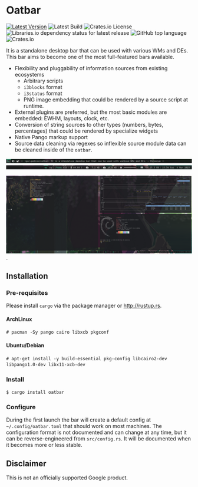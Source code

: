 # Oatbar

[![Latest Version](https://img.shields.io/crates/v/oatbar.svg)](https://crates.io/crates/oatbar)
![Latest Build](https://img.shields.io/github/actions/workflow/status/igor-petruk/oatbar/on-push.yml)
![Crates.io License](https://img.shields.io/crates/l/oatbar)
![Libraries.io dependency status for latest release](https://img.shields.io/librariesio/release/cargo/oatbar)
![GitHub top language](https://img.shields.io/github/languages/top/igor-petruk/oatbar)
![Crates.io](https://img.shields.io/crates/d/oatbar?label=Cargo.io%20downloads)

It is a standalone desktop bar that can be used with various WMs and DEs. This bar aims to become one of the most full-featured bars available.

* Flexibility and pluggability of information sources from existing ecosystems
  * Arbitrary scripts
  * `i3blocks` format 
  * `i3status` format
  * PNG image embedding that could be rendered by a source script at runtime.
* External plugins are preferred, but the most basic modules are embedded: EWHM, layouts, clock, etc.
* Conversion of string sources to other types (numbers, bytes, percentages) that could be rendered by specialize widgets
* Native Pango markup support
* Source data cleaning via regexes so inflexible source module data can be cleaned inside of the `oatbar`.

![Panel Left](panel-sample-left.png)
![Panel Right](panel-sample-right.png)

![Screenshot](https://raw.githubusercontent.com/igor-petruk/oatbar-media/main/screenshot.png).

## Installation

### Pre-requisites

Please install `cargo` via the package manager or http://rustup.rs.

#### ArchLinux

```shell
# pacman -Sy pango cairo libxcb pkgconf
```

#### Ubuntu/Debian

```shell
# apt-get install -y build-essential pkg-config libcairo2-dev libpango1.0-dev libx11-xcb-dev
```

### Install

```shell
$ cargo install oatbar
```

### Configure

During the first launch the bar will create a default config at
`~/.config/oatbar.toml` that should work on most machines. The configuration
format is not documented and can change at any time, but it can be
reverse-engineered from `src/config.rs`. It will be documented when it
becomes more or less stable.

## Disclaimer

This is not an officially supported Google product.

